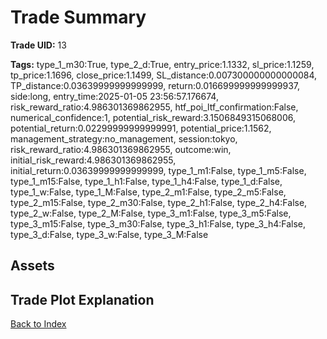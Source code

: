 # Trade Summary

**Trade UID:** 13 

**Tags:** type_1_m30:True, type_2_d:True, entry_price:1.1332, sl_price:1.1259, tp_price:1.1696, close_price:1.1499, SL_distance:0.007300000000000084, TP_distance:0.03639999999999999, return:0.016699999999999937, side:long, entry_time:2025-01-05 23:56:57.176674, risk_reward_ratio:4.986301369862955, htf_poi_ltf_confirmation:False, numerical_confidence:1, potential_risk_reward:3.1506849315068006, potential_return:0.02299999999999991, potential_price:1.1562, management_strategy:no_management, session:tokyo, risk_reward_ratio:4.986301369862955, outcome:win, initial_risk_reward:4.986301369862955, initial_return:0.03639999999999999, type_1_m1:False, type_1_m5:False, type_1_m15:False, type_1_h1:False, type_1_h4:False, type_1_d:False, type_1_w:False, type_1_M:False, type_2_m1:False, type_2_m5:False, type_2_m15:False, type_2_m30:False, type_2_h1:False, type_2_h4:False, type_2_w:False, type_2_M:False, type_3_m1:False, type_3_m5:False, type_3_m15:False, type_3_m30:False, type_3_h1:False, type_3_h4:False, type_3_d:False, type_3_w:False, type_3_M:False

## Assets

## Trade Plot Explanation


[Back to Index](index.md)
